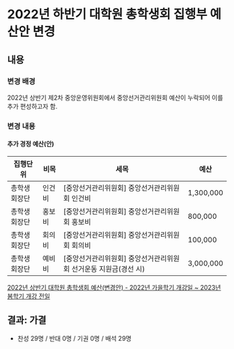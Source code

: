 2022년 하반기 대학원 총학생회 집행부 예산안 변경
==

## 내용

### 변경 배경

2022년 상반기 제2차 중앙운영위원회에서 중앙선거관리위원회 예산이 누락되어 이를 추가 편성하고자 함.

### 변경 내용 

#### 추가 경정 예산(안)

| 집행단위 | 비목 | 세목 | 예산 | 
|----------------|----------|------------------------------------------------------------------|--------------|
| 총학생회장단   | 인건비   | [중앙선거관리위원회] 중앙선거관리위원회 인건비                   |   1,300,000  |
| 총학생회장단   | 홍보비   | [중앙선거관리위원회] 중앙선거관리위원회 홍보비                   |     800,000  |
| 총학생회장단   | 회의비   | [중앙선거관리위원회] 중앙선거관리위원회 회의비                   |     100,000  |
| 총학생회장단   | 예비비   | [중앙선거관리위원회] 중앙선거관리위원회 선거운동 지원금(경선 시) |   3,000,000  |


[2022년 상반기 대학원 총학생회 예산(변경안) - 2022년 가을학기 개강일 ~ 2023년 봄학기 개강 전일](https://docs.google.com/spreadsheets/d/1wjlnmSt0MP52bDglvWmub7LSzGNliaMoobUeQSCOQaw/edit?usp=sharing)



## 결과: 가결
- 찬성 29명 / 반대 0명 / 기권 0명 / 배석 29명



